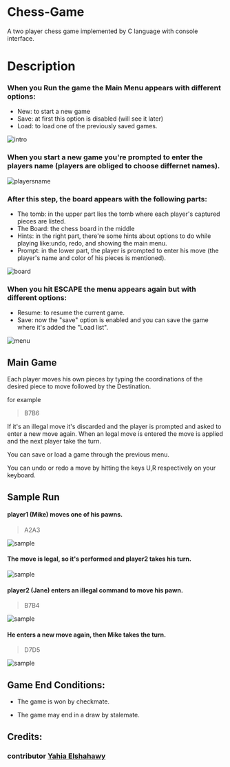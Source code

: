 # Chess-Game
A two player chess game implemented by C language with console interface.

# Description

### When you Run the game the Main Menu appears with different options:
* New: to start a new game
* Save: at first this option is disabled (will see it later)
* Load: to load one of the previously saved games.

![intro](https://raw.githubusercontent.com/youssef-ahmed/Chess-Game/master/snap_intro.PNG)

### When you start a new game you're prompted to enter the players name (players are obliged to choose differnet names).

![playersname](https://raw.githubusercontent.com/youssef-ahmed/Chess-Game/master/snap_player_names.PNG)

### After this step, the board appears with the following parts:
* The tomb: in the upper part lies the tomb where each player's captured pieces are listed.
* The Board: the chess board in the middle
* Hints: in the right part, there're some hints about options to do while playing like:undo, redo, and showing the main menu.
* Prompt: in the lower part, the player is prompted to enter his move (the player's name and color of his pieces is mentioned).

![board](https://raw.githubusercontent.com/youssef-ahmed/Chess-Game/master/snap_board.PNG)

### When you hit ESCAPE the menu appears again but with different options:
* Resume: to resume the current game.
* Save: now the "save" option is enabled and you can save the game where it's added the "Load list".

![menu](https://raw.githubusercontent.com/youssef-ahmed/Chess-Game/master/snap_menu.PNG)

## Main Game

Each player moves his own pieces by typing the coordinations of the desired piece to move followed by the Destination.

for example
> B7B6

If it's an illegal move it's discarded and the player is prompted and asked to enter a new move again.
When an legal move is entered the move is applied and the next player take the turn.

You can save or load a game through the previous menu.

You can undo or redo a move by hitting the keys U,R respectively on your keyboard.

## Sample Run

#### player1 (Mike) moves one of his pawns.
> A2A3

![sample](https://raw.githubusercontent.com/youssef-ahmed/Chess-Game/master/sample_run_1.PNG)

#### The move is legal, so it's performed and player2 takes his turn.

![sample](https://raw.githubusercontent.com/youssef-ahmed/Chess-Game/master/sample_run_2.PNG)

#### player2 (Jane) enters an illegal command to move his pawn.

> B7B4

![sample](https://raw.githubusercontent.com/youssef-ahmed/Chess-Game/master/sample_run_3.PNG)

#### He enters a new move again, then Mike takes the turn.

> D7D5

![sample](https://raw.githubusercontent.com/youssef-ahmed/Chess-Game/master/sample_run_4.PNG)

##  Game End Conditions:
- The game is won by checkmate.

- The game may end in a draw by stalemate.


## Credits:
### contributor [Yahia Elshahawy](https://github.com//yahia-elshahawy)

